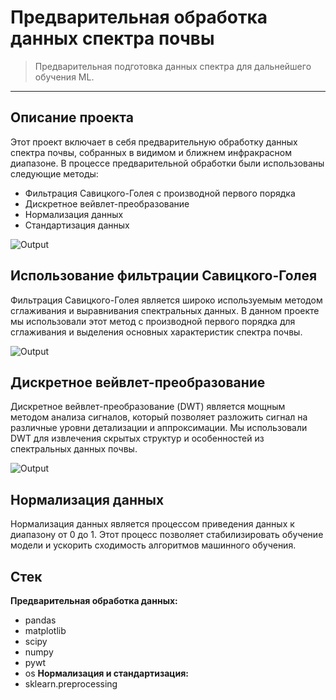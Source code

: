 # Предварительная обработка данных спектра почвы

> Предварительная подготовка данных спектра для дальнейшего обучения ML.

---

## Описание проекта

Этот проект включает в себя предварительную обработку данных спектра почвы, собранных в видимом и ближнем инфракрасном диапазоне. В процессе предварительной обработки были использованы следующие методы:

- Фильтрация Савицкого-Голея с производной первого порядка
- Дискретное вейвлет-преобразование
- Нормализация данных
- Стандартизация данных

![Output](https://github.com/novoselov-ie/Spectr_data_preparation/blob/main/Интенсивность_спектра.png)

## Использование фильтрации Савицкого-Голея
Фильтрация Савицкого-Голея является широко используемым методом сглаживания и выравнивания спектральных данных. В данном проекте мы использовали этот метод с производной первого порядка для сглаживания и выделения основных характеристик спектра почвы.

![Output](https://github.com/novoselov-ie/Spectr_data_preparation/blob/main/swg.png)
## Дискретное вейвлет-преобразование
Дискретное вейвлет-преобразование (DWT) является мощным методом анализа сигналов, который позволяет разложить сигнал на различные уровни детализации и аппроксимации. Мы использовали DWT для извлечения скрытых структур и особенностей из спектральных данных почвы.

![Output](https://github.com/novoselov-ie/Spectr_data_preparation/blob/main/dwt.png)

## Нормализация данных
Нормализация данных является процессом приведения данных к диапазону от 0 до 1. Этот процесс позволяет стабилизировать обучение модели и ускорить сходимость алгоритмов машинного обучения.


## Cтек
<b> Предварительная обработка данных: </b>
- pandas
- matplotlib
- scipy
- numpy
- pywt
- os
<b> Нормализация и стандартизация:  </b>
- sklearn.preprocessing

